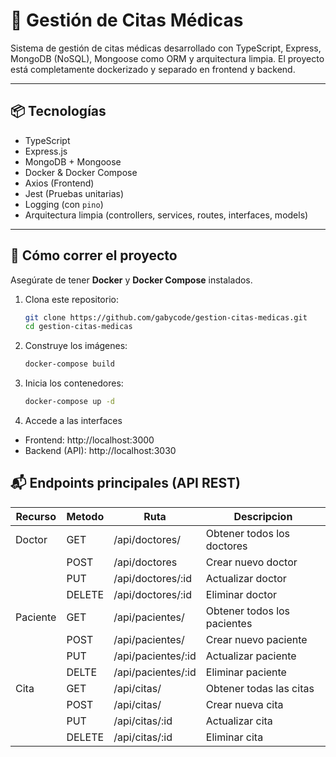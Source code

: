 # 🏥 Gestión de Citas Médicas

Sistema de gestión de citas médicas desarrollado con TypeScript, Express, MongoDB (NoSQL), Mongoose como ORM y arquitectura limpia. El proyecto está completamente dockerizado y separado en frontend y backend.

---

## 📦 Tecnologías

- TypeScript
- Express.js
- MongoDB + Mongoose
- Docker & Docker Compose
- Axios (Frontend)
- Jest (Pruebas unitarias)
- Logging (con `pino`)
- Arquitectura limpia (controllers, services, routes, interfaces, models)

---

## 🐳 Cómo correr el proyecto

Asegúrate de tener **Docker** y **Docker Compose** instalados.

1. Clona este repositorio:
   ```bash
   git clone https://github.com/gabycode/gestion-citas-medicas.git
   cd gestion-citas-medicas

2. Construye los imágenes:  
   ```bash
   docker-compose build

3. Inicia los contenedores:
   ```bash
   docker-compose up -d

4. Accede a las interfaces
- Frontend: http://localhost:3000
- Backend (API): http://localhost:3030

## 📬 Endpoints principales (API REST)
| Recurso  | Metodo | Ruta               | Descripcion                 |
|----------|--------|--------------------|-----------------------------|
| Doctor   | GET    | /api/doctores/     | Obtener todos los doctores  |
|          | POST   | /api/doctores      | Crear nuevo doctor          |
|          | PUT    | /api/doctores/:id  | Actualizar doctor           |
|          | DELETE | /api/doctores/:id  | Eliminar doctor             |
| Paciente | GET    | /api/pacientes/    | Obtener todos los pacientes |
|          | POST   | /api/pacientes/    | Crear nuevo paciente        |
|          | PUT    | /api/pacientes/:id | Actualizar paciente         |
|          | DELTE  | /api/pacientes/:id | Eliminar paciente           |
| Cita     | GET    | /api/citas/        | Obtener todas las citas     |
|          | POST   | /api/citas/        | Crear nueva cita            |
|          | PUT    | /api/citas/:id     | Actualizar cita             |
|          | DELETE | /api/citas/:id     | Eliminar cita               |
